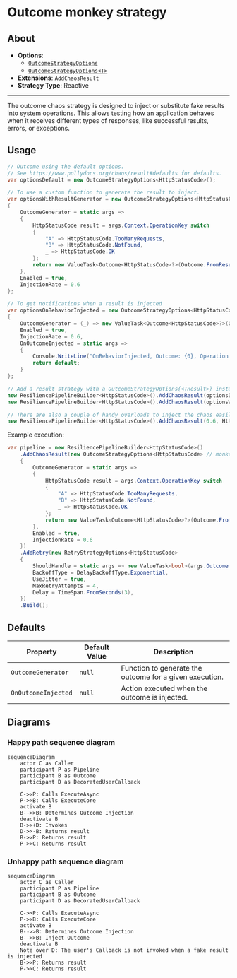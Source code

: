 # Outcome monkey strategy

## About

- **Options**:
  - [`OutcomeStrategyOptions`](xref:Polly.Simmy.Behavior.OutcomeStrategyOptions)
  - [`OutcomeStrategyOptions<T>`](xref:Polly.Simmy.Behavior.OutcomeStrategyOptions`1)
- **Extensions**: `AddChaosResult`
- **Strategy Type**: Reactive
---

The outcome chaos strategy is designed to inject or substitute fake results into system operations. This allows testing how an application behaves when it receives different types of responses, like successful results, errors, or exceptions.

## Usage

<!-- snippet: Behavior -->
```cs
// Outcome using the default options.
// See https://www.pollydocs.org/chaos/result#defaults for defaults.
var optionsDefault = new OutcomeStrategyOptions<HttpStatusCode>();

// To use a custom function to generate the result to inject.
var optionsWithResultGenerator = new OutcomeStrategyOptions<HttpStatusCode>
{
    OutcomeGenerator = static args =>
    {
        HttpStatusCode result = args.Context.OperationKey switch
        {
            "A" => HttpStatusCode.TooManyRequests,
            "B" => HttpStatusCode.NotFound,
            _ => HttpStatusCode.OK
        };
        return new ValueTask<Outcome<HttpStatusCode>?>(Outcome.FromResult(result));
    },
    Enabled = true,
    InjectionRate = 0.6
};

// To get notifications when a result is injected
var optionsOnBehaviorInjected = new OutcomeStrategyOptions<HttpStatusCode>
{
    OutcomeGenerator = (_) => new ValueTask<Outcome<HttpStatusCode>?>(Outcome.FromResult(HttpStatusCode.TooManyRequests)),
    Enabled = true,
    InjectionRate = 0.6,
    OnOutcomeInjected = static args =>
    {
        Console.WriteLine("OnBehaviorInjected, Outcome: {0}, Operation: {1}.", args.Outcome.Result, args.Context.OperationKey);
        return default;
    }
};

// Add a result strategy with a OutcomeStrategyOptions{<TResult>} instance to the pipeline
new ResiliencePipelineBuilder<HttpStatusCode>().AddChaosResult(optionsDefault);
new ResiliencePipelineBuilder<HttpStatusCode>().AddChaosResult(optionsWithResultGenerator);

// There are also a couple of handy overloads to inject the chaos easily.
new ResiliencePipelineBuilder<HttpStatusCode>().AddChaosResult(0.6, HttpStatusCode.TooManyRequests);
```
<!-- endSnippet -->

Example execution:

<!-- snippet: behavior-execution -->
```cs
var pipeline = new ResiliencePipelineBuilder<HttpStatusCode>()
    .AddChaosResult(new OutcomeStrategyOptions<HttpStatusCode> // monkey strategies are usually placed innermost in the pipelines
    {
        OutcomeGenerator = static args =>
        {
            HttpStatusCode result = args.Context.OperationKey switch
            {
                "A" => HttpStatusCode.TooManyRequests,
                "B" => HttpStatusCode.NotFound,
                _ => HttpStatusCode.OK
            };
            return new ValueTask<Outcome<HttpStatusCode>?>(Outcome.FromResult(result));
        },
        Enabled = true,
        InjectionRate = 0.6
    })
    .AddRetry(new RetryStrategyOptions<HttpStatusCode>
    {
        ShouldHandle = static args => new ValueTask<bool>(args.Outcome.Result == HttpStatusCode.TooManyRequests),
        BackoffType = DelayBackoffType.Exponential,
        UseJitter = true,
        MaxRetryAttempts = 4,
        Delay = TimeSpan.FromSeconds(3),
    })
    .Build();
```
<!-- endSnippet -->

## Defaults

| Property              | Default Value | Description                                  |
| --------------------- | ------------- | -------------------------------------------- |
| `OutcomeGenerator`    | `null`        | Function to generate the outcome for a given execution.|
| `OnOutcomeInjected`   | `null`        | Action executed when the outcome is injected.          |

## Diagrams

### Happy path sequence diagram

```mermaid
sequenceDiagram
    actor C as Caller
    participant P as Pipeline
    participant B as Outcome
    participant D as DecoratedUserCallback

    C->>P: Calls ExecuteAsync
    P->>B: Calls ExecuteCore
    activate B
    B-->>B: Determines Outcome Injection
    deactivate B
    B->>+D: Invokes
    D->>-B: Returns result
    B->>P: Returns result
    P->>C: Returns result
```

### Unhappy path sequence diagram

```mermaid
sequenceDiagram
    actor C as Caller
    participant P as Pipeline
    participant B as Outcome
    participant D as DecoratedUserCallback

    C->>P: Calls ExecuteAsync
    P->>B: Calls ExecuteCore
    activate B
    B-->>B: Determines Outcome Injection
    B-->>B: Inject Outcome
    deactivate B
    Note over D: The user's Callback is not invoked when a fake result is injected
    B->>P: Returns result
    P->>C: Returns result
```
